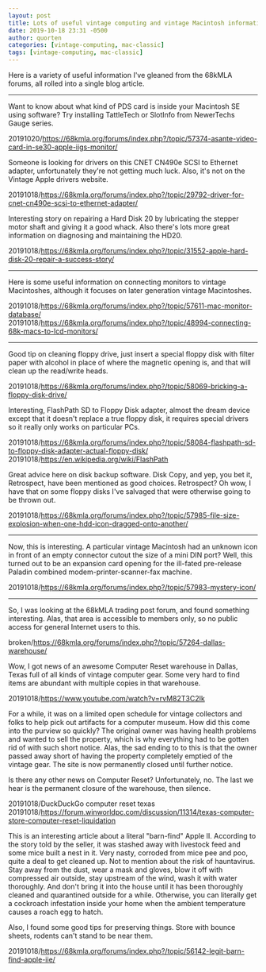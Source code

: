 ```yaml
---
layout: post
title: Lots of useful vintage computing and vintage Macintosh information
date: 2019-10-18 23:31 -0500
author: quorten
categories: [vintage-computing, mac-classic]
tags: [vintage-computing, mac-classic]
---
```


Here is a variety of useful information I've gleaned from the 68kMLA
forums, all rolled into a single blog article.

----------

Want to know about what kind of PDS card is inside your Macintosh SE
using software?  Try installing TattleTech or SlotInfo from NewerTechs
Gauge series.

20191020/https://68kmla.org/forums/index.php?/topic/57374-asante-video-card-in-se30-apple-iigs-monitor/

Someone is looking for drivers on this CNET CN490e SCSI to Ethernet
adapter, unfortunately they're not getting much luck.  Also, it's not
on the Vintage Apple drivers website.

20191018/https://68kmla.org/forums/index.php?/topic/29792-driver-for-cnet-cn490e-scsi-to-ethernet-adapter/

Interesting story on repairing a Hard Disk 20 by lubricating the
stepper motor shaft and giving it a good whack.  Also there's lots
more great information on diagnosing and maintaining the HD20.

20191018/https://68kmla.org/forums/index.php?/topic/31552-apple-hard-disk-20-repair-a-success-story/

<!-- more -->

----------

Here is some useful information on connecting monitors to vintage
Macintoshes, although it focuses on later generation vintage
Macintoshes.

20191018/https://68kmla.org/forums/index.php?/topic/57611-mac-monitor-database/  
20191018/https://68kmla.org/forums/index.php?/topic/48994-connecting-68k-macs-to-lcd-monitors/

----------

Good tip on cleaning floppy drive, just insert a special floppy disk
with filter paper with alcohol in place of where the magnetic opening
is, and that will clean up the read/write heads.

20191018/https://68kmla.org/forums/index.php?/topic/58069-bricking-a-floppy-disk-drive/

Interesting, FlashPath SD to Floppy Disk adapter, almost the dream
device except that it doesn't replace a true floppy disk, it requires
special drivers so it really only works on particular PCs.

20191018/https://68kmla.org/forums/index.php?/topic/58084-flashpath-sd-to-floppy-disk-adapter-actual-floppy-disk/  
20191018/https://en.wikipedia.org/wiki/FlashPath

Great advice here on disk backup software.  Disk Copy, and yep, you
bet it, Retrospect, have been mentioned as good choices.  Retrospect?
Oh wow, I have that on some floppy disks I've salvaged that were
otherwise going to be thrown out.

20191018/https://68kmla.org/forums/index.php?/topic/57985-file-size-explosion-when-one-hdd-icon-dragged-onto-another/

----------

Now, this is interesting.  A particular vintage Macintosh had an
unknown icon in front of an empty connector cutout the size of a mini
DIN port?  Well, this turned out to be an expansion card opening for
the ill-fated pre-release Paladin combined modem-printer-scanner-fax
machine.

20191018/https://68kmla.org/forums/index.php?/topic/57983-mystery-icon/

----------

So, I was looking at the 68kMLA trading post forum, and found
something interesting.  Alas, that area is accessible to members only,
so no public access for general Internet users to this.

broken/https://68kmla.org/forums/index.php?/topic/57264-dallas-warehouse/

Wow, I got news of an awesome Computer Reset warehouse in Dallas,
Texas full of all kinds of vintage computer gear.  Some very hard to
find items are abundant with multiple copies in that warehouse.

20191018/https://www.youtube.com/watch?v=rvM82T3C2Ik

For a while, it was on a limited open schedule for vintage collectors
and folks to help pick out artifacts for a computer museum.  How did
this come into the purview so quickly?  The original owner was having
health problems and wanted to sell the property, which is why
everything had to be gotten rid of with such short notice.  Alas, the
sad ending to to this is that the owner passed away short of having
the property completely emptied of the vintage gear.  The site is now
permanently closed until further notice.

Is there any other news on Computer Reset?  Unfortunately, no.  The
last we hear is the permanent closure of the warehouse, then silence.

20191018/DuckDuckGo computer reset texas  
20191018/https://forum.winworldpc.com/discussion/11314/texas-computer-store-computer-reset-liquidation

This is an interesting article about a literal "barn-find" Apple II.
According to the story told by the seller, it was stashed away with
livestock feed and some mice built a nest in it.  Very nasty, corroded
from mice pee and poo, quite a deal to get cleaned up.  Not to mention
about the risk of hauntavirus.  Stay away from the dust, wear a mask
and gloves, blow it off with compressed air outside, stay upstream of
the wind, wash it with water thoroughly.  And don't bring it into the
house until it has been thoroughly cleaned and quarantined outside for
a while.  Otherwise, you can literally get a cockroach infestation
inside your home when the ambient temperature causes a roach egg to
hatch.

Also, I found some good tips for preserving things.  Store with bounce
sheets, rodents can't stand to be near them.

20191018/https://68kmla.org/forums/index.php?/topic/56142-legit-barn-find-apple-iie/
